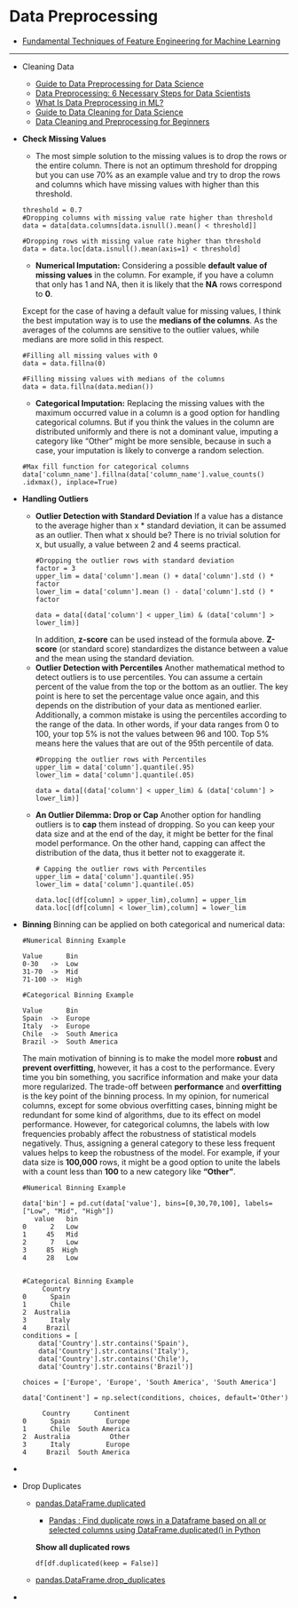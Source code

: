 # Data Preprocessing

- [Fundamental Techniques of Feature Engineering for Machine Learning](https://towardsdatascience.com/feature-engineering-for-machine-learning-3a5e293a5114)

---------------------------------------
- Cleaning Data 
  - [Guide to Data Preprocessing for Data Science](https://medium.com/@vinitasilaparasetty/guide-to-data-preprocessing-for-data-science-d2447a09ba4c)
  - [Data Preprocessing: 6 Necessary Steps for Data Scientists](https://hackernoon.com/what-steps-should-one-take-while-doing-data-preprocessing-502c993e1caa)
  - [What Is Data Preprocessing in ML?](https://serokell.io/blog/data-preprocessing)
  - [Guide to Data Cleaning for Data Science](https://medium.com/@vinitasilaparasetty/guide-to-data-cleaning-for-data-science-53e056c8eb98)
  - [Data Cleaning and Preprocessing for Beginners](https://medium.com/sciforce/data-cleaning-and-preprocessing-for-beginners-25748ee00743)
- **Check Missing Values**
  - The most simple solution to the missing values is to drop the rows or the entire column. There is not an optimum threshold for dropping but you can use 70% as an example value and try to drop the rows and columns which have missing values with higher than this threshold.
  ```@python
  threshold = 0.7
  #Dropping columns with missing value rate higher than threshold
  data = data[data.columns[data.isnull().mean() < threshold]]

  #Dropping rows with missing value rate higher than threshold
  data = data.loc[data.isnull().mean(axis=1) < threshold]
  ```
  - **Numerical Imputation:** Considering a possible **default value of missing values** in the column. For example, if you have a column that only has 1 and NA, then it is likely that the **NA** rows correspond to **0**.

  Except for the case of having a default value for missing values, I think the best imputation way is to use the **medians of the columns**. As the averages of the columns are sensitive to the outlier values, while medians are more solid in this respect.

  ```@python
  #Filling all missing values with 0
  data = data.fillna(0)

  #Filling missing values with medians of the columns
  data = data.fillna(data.median())
  ```
  - **Categorical Imputation:** Replacing the missing values with the maximum occurred value in a column is a good option for handling categorical columns. But if you think the values in the column are distributed uniformly and there is not a dominant value, imputing a category like “Other” might be more sensible, because in such a case, your imputation is likely to converge a random selection.
  ```@python
  #Max fill function for categorical columns
  data['column_name'].fillna(data['column_name'].value_counts()
  .idxmax(), inplace=True)
  ```
- **Handling Outliers**
  - **Outlier Detection with Standard Deviation**
    If a value has a distance to the average higher than x * standard deviation, it can be assumed as an outlier. Then what x should be?
    There is no trivial solution for x, but usually, a value between 2 and 4 seems practical.
    ```@python
    #Dropping the outlier rows with standard deviation
    factor = 3
    upper_lim = data['column'].mean () + data['column'].std () * factor
    lower_lim = data['column'].mean () - data['column'].std () * factor

    data = data[(data['column'] < upper_lim) & (data['column'] > lower_lim)]
    ```
    In addition, **z-score** can be used instead of the formula above. **Z-score** (or standard score) standardizes the distance between a value and the mean using the standard deviation.
  - **Outlier Detection with Percentiles**
    Another mathematical method to detect outliers is to use percentiles. You can assume a certain percent of the value from the top or the bottom as an outlier. The key point is here to set the percentage value once again, and this depends on the distribution of your data as mentioned earlier.
    Additionally, a common mistake is using the percentiles according to the range of the data. In other words, if your data ranges from 0 to 100, your top 5% is not the values between 96 and 100. Top 5% means here the values that are out of the 95th percentile of data.
    ```@python
    #Dropping the outlier rows with Percentiles
    upper_lim = data['column'].quantile(.95)
    lower_lim = data['column'].quantile(.05)

    data = data[(data['column'] < upper_lim) & (data['column'] > lower_lim)]
    ```
  - **An Outlier Dilemma: Drop or Cap**
    Another option for handling outliers is to **cap** them instead of dropping. So you can keep your data size and at the end of the day, it might be better for the final model performance.
    On the other hand, capping can affect the distribution of the data, thus it better not to exaggerate it.
    ```@python
    # Capping the outlier rows with Percentiles
    upper_lim = data['column'].quantile(.95)
    lower_lim = data['column'].quantile(.05)
    
    data.loc[(df[column] > upper_lim),column] = upper_lim
    data.loc[(df[column] < lower_lim),column] = lower_lim
    ```
- **Binning**
  Binning can be applied on both categorical and numerical data:
  ```@python
  #Numerical Binning Example
  
  Value      Bin       
  0-30   ->  Low       
  31-70  ->  Mid       
  71-100 ->  High
  
  #Categorical Binning Example
  
  Value      Bin       
  Spain  ->  Europe      
  Italy  ->  Europe       
  Chile  ->  South America
  Brazil ->  South America
  ```
  The main motivation of binning is to make the model more **robust** and **prevent overfitting**, however, it has a cost to the performance. Every time you bin something, you sacrifice information and make your data more regularized.
  The trade-off between **performance** and **overfitting** is the key point of the binning process. In my opinion, for numerical columns, except for some obvious overfitting cases, binning might be redundant for some kind of algorithms, due to its effect on model performance.
  However, for categorical columns, the labels with low frequencies probably affect the robustness of statistical models negatively. Thus, assigning a general category to these less frequent values helps to keep the robustness of the model. For example, if your data size is **100,000** rows, it might be a good option to unite the labels with a count less than **100** to a new category like **“Other”**.
  ```@python
  #Numerical Binning Example
  
  data['bin'] = pd.cut(data['value'], bins=[0,30,70,100], labels=["Low", "Mid", "High"])
     value   bin
  0      2   Low
  1     45   Mid
  2      7   Low
  3     85  High
  4     28   Low
  
  
  #Categorical Binning Example
       Country
  0      Spain
  1      Chile
  2  Australia
  3      Italy
  4     Brazil
  conditions = [
      data['Country'].str.contains('Spain'),
      data['Country'].str.contains('Italy'),
      data['Country'].str.contains('Chile'),
      data['Country'].str.contains('Brazil')]

  choices = ['Europe', 'Europe', 'South America', 'South America']

  data['Continent'] = np.select(conditions, choices, default='Other')
  
       Country      Continent
  0      Spain         Europe
  1      Chile  South America
  2  Australia          Other
  3      Italy         Europe
  4     Brazil  South America
  ```
- 
- Drop Duplicates
  - [pandas.DataFrame.duplicated](https://pandas.pydata.org/pandas-docs/stable/reference/api/pandas.DataFrame.duplicated.html)
    - [Pandas : Find duplicate rows in a Dataframe based on all or selected columns using DataFrame.duplicated() in Python](https://thispointer.com/pandas-find-duplicate-rows-in-a-dataframe-based-on-all-or-selected-columns-using-dataframe-duplicated-in-python/)
    
    **Show all duplicated rows**
    ```@python
    df[df.duplicated(keep = False)]
    ```
  - [pandas.DataFrame.drop_duplicates](https://pandas.pydata.org/pandas-docs/stable/reference/api/pandas.DataFrame.drop_duplicates.html)
- 
